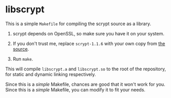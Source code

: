 libscrypt
=========

This is a simple `Makefile` for compiling the scrypt source as a library.

1. scrypt depends on OpenSSL, so make sure you have it on your system.

1. If you don't trust me, replace `scrypt-1.1.6` with your own copy from [the source](https://www.tarsnap.com/scrypt.html).

3. Run `make`.

This will compile `libscrypt.a` and `libscrypt.so` to the root of the repository, for static and dynamic linking respectively.

Since this is a _simple_ Makefile, chances are good that it won't work for you.  
Since this is a _simple_ Makefile, you can modify it to fit your needs.
